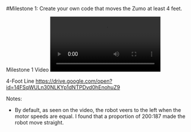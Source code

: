 #Milestone 1: Create your own code that moves the Zumo at least 4 feet.

Milestone 1 Video
![](../Media/Milestone1.mp4)

4-Foot Line
https://drive.google.com/open?id=14FSqWULn30NLKYp1dNTPDvd0hEnohuZ9

Notes: 
- By default, as seen on the video, the robot veers to the left when the motor speeds are equal. I found that a proportion of 200:187 made the robot move straight.